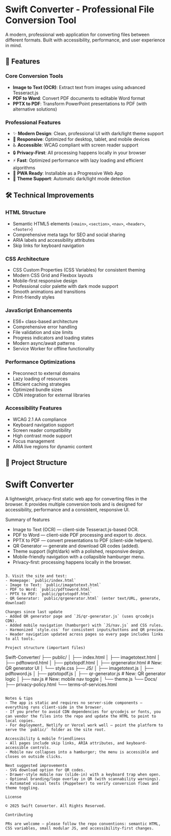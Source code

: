 # Swift Converter - Professional File Conversion Tool

A modern, professional web application for converting files between different formats. Built with accessibility, performance, and user experience in mind.

## 🚀 Features

### Core Conversion Tools
- **Image to Text (OCR)**: Extract text from images using advanced Tesseract.js
- **PDF to Word**: Convert PDF documents to editable Word format
- **PPTX to PDF**: Transform PowerPoint presentations to PDF (with alternative solutions)

### Professional Features
- ✨ **Modern Design**: Clean, professional UI with dark/light theme support
- 📱 **Responsive**: Optimized for desktop, tablet, and mobile devices
- ♿ **Accessible**: WCAG compliant with screen reader support
- 🔒 **Privacy-First**: All processing happens locally in your browser
- ⚡ **Fast**: Optimized performance with lazy loading and efficient algorithms
- 🎨 **PWA Ready**: Installable as a Progressive Web App
- 🌙 **Theme Support**: Automatic dark/light mode detection

## 🛠️ Technical Improvements

### HTML Structure
- Semantic HTML5 elements (`<main>`, `<section>`, `<nav>`, `<header>`, `<footer>`)
- Comprehensive meta tags for SEO and social sharing
- ARIA labels and accessibility attributes
- Skip links for keyboard navigation

### CSS Architecture
- CSS Custom Properties (CSS Variables) for consistent theming
- Modern CSS Grid and Flexbox layouts
- Mobile-first responsive design
- Professional color palette with dark mode support
- Smooth animations and transitions
- Print-friendly styles

### JavaScript Enhancements
- ES6+ class-based architecture
- Comprehensive error handling
- File validation and size limits
- Progress indicators and loading states
- Modern async/await patterns
- Service Worker for offline functionality

### Performance Optimizations
- Preconnect to external domains
- Lazy loading of resources
- Efficient caching strategies
- Optimized bundle sizes
- CDN integration for external libraries

### Accessibility Features
- WCAG 2.1 AA compliance
- Keyboard navigation support
- Screen reader compatibility
- High contrast mode support
- Focus management
- ARIA live regions for dynamic content

## 📁 Project Structure

# Swift Converter

A lightweight, privacy-first static web app for converting files in the browser. It provides multiple conversion tools and is designed for accessibility, performance and a consistent, responsive UI.

Summary of features
- Image to Text (OCR) — client-side Tesseract.js-based OCR.
- PDF to Word — client-side PDF processing and export to .docx.
- PPTX to PDF — convert presentations to PDF (client-side helpers).
- QR Generator — generate and download QR codes (added).
- Theme support (light/dark) with a polished, responsive design.
- Mobile-friendly navigation with a collapsible hamburger menu.
- Privacy-first: processing happens locally in the browser.
```

3. Visit the site and test:
- Homepage: `public/index.html`
- Image to Text: `public/imagetotext.html`
- PDF to Word: `public/pdftoword.html`
- PPTX to PDF: `public/pptxtopdf.html`
- QR Generator: `public/qrgenerator.html` (enter text/URL, generate, download)

Changes since last update
- Added QR generator page and `JS/qr-generator.js` (uses qrcodejs CDN).
- Added mobile navigation (hamburger) with `JS/nav.js` and CSS rules.
- Harmonized `style.css` for consistent inputs/buttons and QR preview.
- Header navigation updated across pages so every page includes links to all tools.

Project structure (important files)

```
Swift-Converter/
├── public/
│   ├── index.html
│   ├── imagetotext.html
│   ├── pdftoword.html
│   ├── pptxtopdf.html
│   ├── qrgenerator.html       # New: QR generator UI
│   └── style.css
├── JS/
│   ├── imagetotext.js
│   ├── pdftoword.js
│   ├── pptxtopdf.js
│   ├── qr-generator.js       # New: QR generator logic
│   ├── nav.js                # New: mobile nav toggle
│   └── theme.js
└── Docs/
    ├── privacy-policy.html
    └── terms-of-services.html
```

Notes & tips
- The app is static and requires no server-side components — everything runs client-side in the browser.
- If you prefer to avoid CDN dependencies for qrcodejs or fonts, you can vendor the files into the repo and update the HTML to point to local copies.
- For deployment, Netlify or Vercel work well — point the platform to serve the `public/` folder as the site root.

Accessibility & mobile friendliness
- All pages include skip links, ARIA attributes, and keyboard-accessible controls.
- Mobile nav collapses into a hamburger; the menu is accessible and closes on outside clicks.

Next suggested improvements
- SVG download option for QR codes.
- Drawer-style mobile nav (slide-in) with a keyboard trap when open.
- Optional branding/logo overlay in QR (with scannability warnings).
- Automated visual tests (Puppeteer) to verify conversion flows and theme toggling.

License

© 2025 Swift Converter. All Rights Reserved.

Contributing

PRs are welcome — please follow the repo conventions: semantic HTML, CSS variables, small modular JS, and accessibility-first changes.
